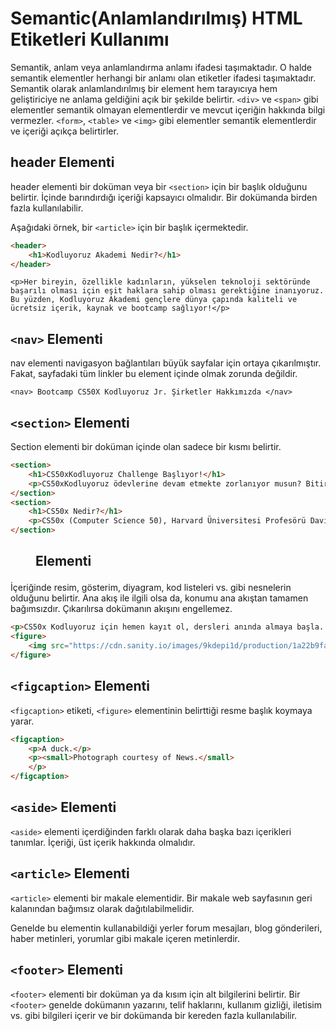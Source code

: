# Semantic(Anlamlandırılmış) HTML Etiketleri Kullanımı
Semantik, anlam veya anlamlandırma anlamı ifadesi taşımaktadır. O halde semantik elementler herhangi bir anlamı olan etiketler ifadesi taşımaktadır. Semantik olarak anlamlandırılmış bir element hem tarayıcıya hem geliştiriciye ne anlama geldiğini açık bir şekilde belirtir. `<div>` ve `<span>` gibi elementler semantik olmayan elementlerdir ve mevcut içeriğin hakkında bilgi vermezler. `<form>`, `<table>` ve `<img>` gibi elementler semantik elementlerdir ve içeriği açıkça belirtirler.

## header Elementi
header elementi bir doküman veya bir `<section>` için bir başlık olduğunu belirtir. İçinde barındırdığı içeriği kapsayıcı olmalıdır. Bir dokümanda birden fazla kullanılabilir.

Aşağıdaki örnek, bir `<article>` için bir başlık içermektedir.
```html
<header>     
    <h1>Kodluyoruz Akademi Nedir?</h1>
</header>
```
`<p>Her bireyin, özellikle kadınların, yükselen teknoloji sektöründe başarılı olması için eşit haklara sahip olması gerektiğine inanıyoruz.
Bu yüzden, Kodluyoruz Akademi gençlere dünya çapında kaliteli ve ücretsiz içerik, kaynak ve bootcamp sağlıyor!</p>`

## `<nav>` Elementi
nav elementi navigasyon bağlantıları büyük sayfalar için ortaya çıkarılmıştır. Fakat, sayfadaki tüm linkler bu element içinde olmak zorunda değildir.

`<nav> Bootcamp CS50X Kodluyoruz Jr. Şirketler Hakkımızda </nav>`

## `<section>` Elementi
Section elementi bir doküman içinde olan sadece bir kısmı belirtir.
```html
<section> 
    <h1>CS50xKodluyoruz Challenge Başlıyor!</h1>
    <p>CS50xKodluyoruz ödevlerine devam etmekte zorlanıyor musun? Bitirmek istediğin halde nasıl ilerleyeceğini bilmiyor musun? O zaman CS50xKodluyoruz Challenge tam sana göre! Challenge ekibiyle hedefimiz: 4. haftaya kadar bütün ödevleri tamamlamak olacak!</p>
</section>
<section>
    <h1>CS50x Nedir?</h1>
    <p>CS50x (Computer Science 50), Harvard Üniversitesi Profesörü David J. Malan tarafından verilen efsanevi bilgisayar bilimlerine giriş kursu. Her yıl milyonlarca kişi tarafından alınan bu kursu Türkçe’ye çevirsek ve Türkiye’nin her yerinden gençlere ulaştırsak nasıl olur? Üstelik online ve ücretsiz olarak? Üstelik çalışma gruplarında her yaştan gencin beraber öğrenmesini destekleyerek?</p>
</section>
```
## <figure> Elementi
İçeriğinde resim, gösterim, diyagram, kod listeleri vs. gibi nesnelerin olduğunu belirtir. Ana akış ile ilgili olsa da, konumu ana akıştan tamamen bağımsızdır. Çıkarılırsa dokümanın akışını engellemez.
```html
<p>CS50x Kodluyoruz için hemen kayıt ol, dersleri anında almaya başla. Dersler tamamen online ve ücretsiz! Üstelik CS50x Kodluyoruz herkese göre. İster hiç bilgisayar dersi almamış olun, ister kendinizi ilerletmek isteyin: Bu ders, sağlam bir algoritma temeli isteyen herkes için!</p>
<figure>
	<img src="https://cdn.sanity.io/images/9kdepi1d/production/1a22b9fada2411b7369592fd852613637834e866-5520x3680.jpg?auto=format"/>
</figure>
```
## `<figcaption>` Elementi
`<figcaption>` etiketi, `<figure>` elementinin belirttiği resme başlık koymaya yarar.
```html
<figcaption>
    <p>A duck.</p>
    <p><small>Photograph courtesy of News.</small>
    </p>
</figcaption>
```
## `<aside>` Elementi
`<aside>` elementi içerdiğinden farklı olarak daha başka bazı içerikleri tanımlar. İçeriği, üst içerik hakkında olmalıdır.

## `<article>` Elementi
`<article>` elementi bir makale elementidir. Bir makale web sayfasının geri kalanından bağımsız olarak dağıtılabilmelidir.

Genelde bu elementin kullanabildiği yerler forum mesajları, blog gönderileri, haber metinleri, yorumlar gibi makale içeren metinlerdir.

## `<footer>` Elementi
`<footer>` elementi bir doküman ya da kısım için alt bilgilerini belirtir. Bir `<footer>` genelde dokümanın yazarını, telif haklarını, kullanım gizliği, iletisim vs. gibi bilgileri içerir ve bir dokümanda bir kereden fazla kullanılabilir.